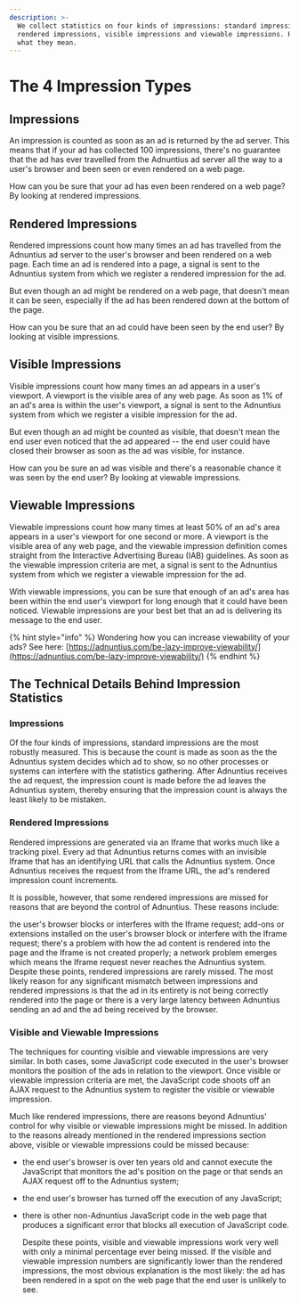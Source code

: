 ```yaml
---
description: >-
  We collect statistics on four kinds of impressions: standard impressions,
  rendered impressions, visible impressions and viewable impressions. Here's
  what they mean.
---
```


# The 4 Impression Types

## Impressions

An impression is counted as soon as an ad is returned by the ad server. This means that if your ad has collected 100 impressions, there's no guarantee that the ad has ever travelled from the Adnuntius ad server all the way to a user's browser and been seen or even rendered on a web page.

How can you be sure that your ad has even been rendered on a web page? By looking at rendered impressions.

## Rendered Impressions

Rendered impressions count how many times an ad has travelled from the Adnuntius ad server to the user's browser and been rendered on a web page. Each time an ad is rendered into a page, a signal is sent to the Adnuntius system from which we register a rendered impression for the ad.

But even though an ad might be rendered on a web page, that doesn't mean it can be seen, especially if the ad has been rendered down at the bottom of the page.

How can you be sure that an ad could have been seen by the end user? By looking at visible impressions.

## Visible Impressions

Visible impressions count how many times an ad appears in a user's viewport. A viewport is the visible area of any web page. As soon as 1% of an ad's area is within the user's viewport, a signal is sent to the Adnuntius system from which we register a visible impression for the ad.

But even though an ad might be counted as visible, that doesn't mean the end user even noticed that the ad appeared -- the end user could have closed their browser as soon as the ad was visible, for instance.

How can you be sure an ad was visible and there's a reasonable chance it was seen by the end user? By looking at viewable impressions.

## Viewable Impressions

Viewable impressions count how many times at least 50% of an ad's area appears in a user's viewport for one second or more. A viewport is the visible area of any web page, and the viewable impression definition comes straight from the Interactive Advertising Bureau \(IAB\) guidelines. As soon as the viewable impression criteria are met, a signal is sent to the Adnuntius system from which we register a viewable impression for the ad.

With viewable impressions, you can be sure that enough of an ad's area has been within the end user's viewport for long enough that it could have been noticed. Viewable impressions are your best bet that an ad is delivering its message to the end user.

{% hint style="info" %}
Wondering how you can increase viewability of your ads? See here: [https://adnuntius.com/be-lazy-improve-viewability/](https://adnuntius.com/be-lazy-improve-viewability/)
{% endhint %}

## The Technical Details Behind Impression Statistics

### Impressions

Of the four kinds of impressions, standard impressions are the most robustly measured. This is because the count is made as soon as the the Adnuntius system decides which ad to show, so no other processes or systems can interfere with the statistics gathering. After Adnuntius receives the ad request, the impression count is made before the ad leaves the Adnuntius system, thereby ensuring that the impression count is always the least likely to be mistaken.

### Rendered Impressions

Rendered impressions are generated via an Iframe that works much like a tracking pixel. Every ad that Adnuntius returns comes with an invisible Iframe that has an identifying URL that calls the Adnuntius system. Once Adnuntius receives the request from the Iframe URL, the ad's rendered impression count increments.

It is possible, however, that some rendered impressions are missed for reasons that are beyond the control of Adnuntius. These reasons include:

the user's browser blocks or interferes with the Iframe request; add-ons or extensions installed on the user's browser block or interfere with the Iframe request; there's a problem with how the ad content is rendered into the page and the Iframe is not created properly; a network problem emerges which means the Iframe request never reaches the Adnuntius system. Despite these points, rendered impressions are rarely missed. The most likely reason for any significant mismatch between impressions and rendered impressions is that the ad in its entirety is not being correctly rendered into the page or there is a very large latency between Adnuntius sending an ad and the ad being received by the browser.

### Visible and Viewable Impressions

The techniques for counting visible and viewable impressions are very similar. In both cases, some JavaScript code executed in the user's browser monitors the position of the ads in relation to the viewport. Once visible or viewable impression criteria are met, the JavaScript code shoots off an AJAX request to the Adnuntius system to register the visible or viewable impression.

Much like rendered impressions, there are reasons beyond Adnuntius' control for why visible or viewable impressions might be missed. In addition to the reasons already mentioned in the rendered impressions section above, visible or viewable impressions could be missed because:

* the end user's browser is over ten years old and cannot execute the JavaScript that monitors the ad's position on the page or that sends an AJAX request off to the Adnuntius system;
* the end user's browser has turned off the execution of any JavaScript;
* there is other non-Adnuntius JavaScript code in the web page that produces a significant error that blocks all execution of JavaScript code.

  Despite these points, visible and viewable impressions work very well with only a minimal percentage ever being missed. If the visible and viewable impression numbers are significantly lower than the rendered impressions, the most obvious explanation is the most likely: the ad has been rendered in a spot on the web page that the end user is unlikely to see.

